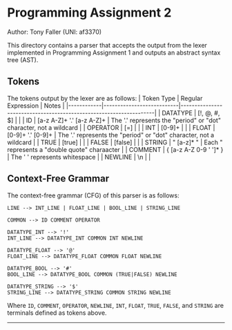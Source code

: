# Programming Assignment 2
Author: Tony Faller (UNI: af3370)

This directory contains a parser that accepts the output from the lexer implemented in Programming Assignment 1 and outputs an abstract syntax tree (AST).

## Tokens
The tokens output by the lexer are as follows:
| Token Type | Regular Expression        | Notes                                                              |
|------------|---------------------------|--------------------------------------------------------------------|
| DATATYPE   | [!, @, #, $]              |                                                                    |
| ID         | [a-z A-Z]+ '.' [a-z A-Z]+ | The '.' represents the "period" or "dot" character, not a wildcard |
| OPERATOR   | [=]                       |                                                                    |
| INT        | [0-9]+                    |                                                                    |
| FLOAT      | [0-9]+ '.' [0-9]+         | The '.' represents the "period" or "dot" character, not a wildcard |
| TRUE       | [true]                    |                                                                    |
| FALSE      | [false]                   |                                                                    |
| STRING     | " [a-z]* "                | Each " represents a "double quote" charaacter                      |
| COMMENT    | { [a-z A-Z 0-9 ' ']* }    | The ' ' represents whitespace                                      |
| NEWLINE    | \n                        |                                                                    |

## Context-Free Grammar
The context-free grammar (CFG) of this parser is as follows:

```
LINE --> INT_LINE | FLOAT_LINE | BOOL_LINE | STRING_LINE

COMMON --> ID COMMENT OPERATOR

DATATYPE_INT --> '!'
INT_LINE --> DATATYPE_INT COMMON INT NEWLINE

DATATYPE_FLOAT --> '@'
FLOAT_LINE --> DATATYPE_FLOAT COMMON FLOAT NEWLINE

DATATYPE_BOOL --> '#'
BOOL_LINE --> DATATYPE_BOOL COMMON (TRUE|FALSE) NEWLINE

DATATYPE_STRING --> '$'
STRING_LINE --> DATATYPE_STRING COMMON STRING NEWLINE
```

Where `ID`, `COMMENT`, `OPERATOR`, `NEWLINE`, `INT`, `FLOAT`, `TRUE`, `FALSE`, and `STRING` are terminals defined as tokens above.

----
